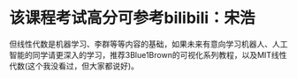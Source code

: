 # 该课程考试高分可参考bilibili：宋浩



但线性代数是机器学习、李群等等内容的基础，如果未来有意向学习机器人、人工智能的同学请更深入的学习，推荐3Blue1Brown的可视化系列教程，以及MIT线性代数(这个我没看过，但大家都说好)。
